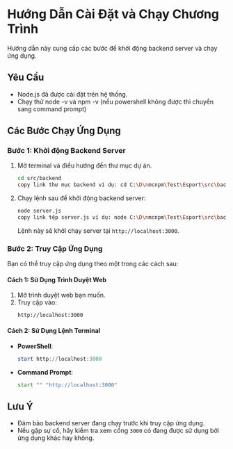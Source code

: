 # Hướng Dẫn Cài Đặt và Chạy Chương Trình

Hướng dẫn này cung cấp các bước để khởi động backend server và chạy ứng dụng.

## Yêu Cầu

- Node.js đã được cài đặt trên hệ thống.
- Chạy thử node -v và npm -v (nếu powershell không được thì chuyển sang command prompt)

## Các Bước Chạy Ứng Dụng

### Bước 1: Khởi động Backend Server

1. Mở terminal và điều hướng đến thư mục dự án.
   ```bash
   cd src/backend
   copy link thư mục backend ví dụ: cd C:\D\nmcnpm\Test\Esport\src\backend
   ```
2. Chạy lệnh sau để khởi động backend server:
   ```bash
   node server.js
   copy link tệp server.js ví dụ: node C:\D\nmcnpm\Test\Esport\src\backend\server.js
   ```
   Lệnh này sẽ khởi chạy server tại `http://localhost:3000`.

### Bước 2: Truy Cập Ứng Dụng

Bạn có thể truy cập ứng dụng theo một trong các cách sau:

#### Cách 1: Sử Dụng Trình Duyệt Web

1. Mở trình duyệt web bạn muốn.
2. Truy cập vào:
   ```
   http://localhost:3000
   ```

#### Cách 2: Sử Dụng Lệnh Terminal

- **PowerShell**:
  ```powershell
  start http://localhost:3000
  ```
- **Command Prompt**:
  ```cmd
  start "" "http://localhost:3000"
  ```

## Lưu Ý

- Đảm bảo backend server đang chạy trước khi truy cập ứng dụng.
- Nếu gặp sự cố, hãy kiểm tra xem cổng `3000` có đang được sử dụng bởi ứng dụng khác hay không.
